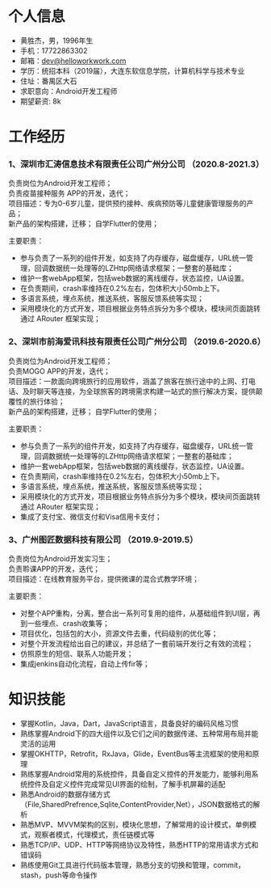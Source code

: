 # 个人信息

- 黄胜杰，男，1996年生
- 手机：17722863302
- 邮箱：dev@helloworkwork.com
- 学历：统招本科（2019届），大连东软信息学院，计算机科学与技术专业
- 住址：番禺区大石
- 求职意向：Android开发工程师
- 期望薪资: 8k

# 工作经历

### 1、深圳市汇涛信息技术有限责任公司广州分公司 （2020.8-2021.3）
负责岗位为Android开发工程师；  
负责疫苗接种服务 APP的开发，迭代；  
项目描述：专为0-6岁儿童，提供预约接种、疾病预防等儿童健康管理服务的产品；  
新产品的架构搭建，迁移；
自学Flutter的使用；

主要职责：
  - 参与负责了一系列的组件开发，如支持了内存缓存，磁盘缓存，URL统一管理，回调数据统一处理等的LZHttp网络请求框架；一整套的基础库；
  - 维护一套webApp框架，包括web数据的离线缓存，状态监控，UA设置。
  - 在负责期间，crash率维持在0.2%左右，包体积大小50mb上下。
  - 多语言系统，埋点系统，推送系统，客服反馈系统等实现；
  - 采用模块化的方式开发，项目根据业务特点拆分为多个模块，模块间页面跳转通过 ARouter 框架实现；

### 2、深圳市前海爱讯科技有限责任公司广州分公司 （2019.6-2020.6）
负责岗位为Android开发工程师；  
负责MOGO APP的开发，迭代；  
项目描述：一款面向跨境旅行的应用软件，涵盖了旅客在旅行途中的上网、打电话、及时聊天等连接，为全球旅客的跨境需求构建一站式的旅行解决方案，提供颠覆性的旅行体验；  
新产品的架构搭建，迁移；
自学Flutter的使用；

主要职责：
  - 参与负责了一系列的组件开发，如支持了内存缓存，磁盘缓存，URL统一管理，回调数据统一处理等的LZHttp网络请求框架；一整套的基础库；
  - 维护一套webApp框架，包括web数据的离线缓存，状态监控，UA设置。
  - 在负责期间，crash率维持在0.2%左右，包体积大小50mb上下。
  - 多语言系统，埋点系统，推送系统，客服反馈系统等实现；
  - 采用模块化的方式开发，项目根据业务特点拆分为多个模块，模块间页面跳转通过 ARouter 框架实现；
  - 集成了支付宝、微信支付和Visa信用卡支付；

### 3、广州图匠数据科技有限公司 （2019.9-2019.5）
负责岗位为Android开发实习生；  
负责聆课APP的开发，迭代；  
项目描述：在线教育服务平台，提供微课的混合式教学环境；

主要职责：
  - 对整个APP重构，分离，整合出一系列可复用的组件，从基础组件到UI层，再到一些埋点、crash收集等；
  - 项目优化，包括包的大小，资源文件去重，代码级别的优化等；
  - 对整个开发流程给出自己的建议，并总结了一套前端开发行之有效的流程；
  - 仿照原生的短信、联系人功能开发；
  - 集成jenkins自动化流程，自动上传fir等；

# 知识技能

- 掌握Kotlin，Java，Dart，JavaScript语言，具备良好的编码风格习惯
- 熟练掌握Android下的四大组件以及它们之间的数据传递、五种常用布局并能灵活的运用
- 掌握OKHTTP，Retrofit，RxJava，Glide，EventBus等主流框架的使用和原理
- 熟练掌握Android常用的系统控件，具备自定义控件的开发能力，能够利用系统控件及自定义控件完成常见UI界面的绘制，了解手机屏幕的适配
- 熟悉Android的数据存储方式（File,SharedPrefrence,Sqlite,ContentProvider,Net），JSON数据格式的解析
- 熟悉MVP、MVVM架构的区别，模块化思想，了解常用的设计模式，单例模式，观察者模式，代理模式，责任链模式等
- 熟悉TCP/IP、UDP、HTTP等网络协议及特性，熟悉HTTP的常用请求方式和错误码
- 熟练使用Git工具进行代码版本管理，熟悉分支的切换和管理，commit，stash，push等命令操作
